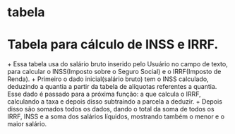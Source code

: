 # tabela
 <h1>Tabela para cálculo de INSS e IRRF.</h1>
+
Essa tabela usa do salário bruto inserido pelo Usuário no campo de texto, para calcular o INSS(Imposto sobre o Seguro Social) e o IRRF(Imposto de Renda).
+
Primeiro o dado inicial(salário bruto) tem o INSS calculado, deduzindo a quantia a partir da tabela de alíquotas referentes a quantia. Esse dado é passado para a próxima função: a que calcula o IRRF, calculando a taxa e depois disso subtraindo a parcela a deduzir.
+
Depois disso são somados todos os dados, dando o total da soma de todos os IRRF, INSS e a soma dos salários líquidos, mostrando também o menor e o maior salário.